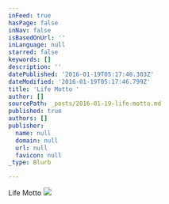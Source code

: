 ```yaml
---
inFeed: true
hasPage: false
inNav: false
isBasedOnUrl: ''
inLanguage: null
starred: false
keywords: []
description: ''
datePublished: '2016-01-19T05:17:48.303Z'
dateModified: '2016-01-19T05:17:46.799Z'
title: 'Life Motto '
author: []
sourcePath: _posts/2016-01-19-life-motto.md
published: true
authors: []
publisher:
  name: null
  domain: null
  url: null
  favicon: null
_type: Blurb

---
```

Life Motto
![](https://s3-us-west-2.amazonaws.com/the-grid-img/p/4f43cebd10c23e94da5b76753091b1d2ef7e6b87.jpg)